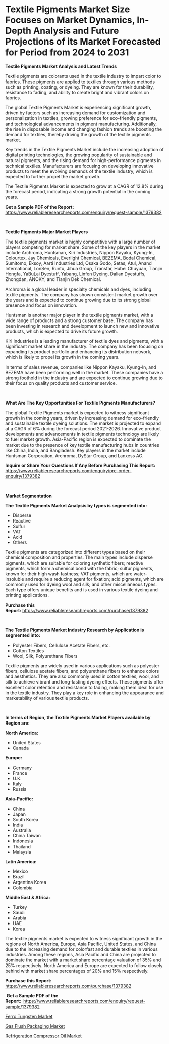 <p><h1>Textile Pigments Market Size Focuses on Market Dynamics, In-Depth Analysis and Future Projections of its Market Forecasted for Period from 2024 to 2031</h1></p><p><strong>Textile Pigments Market Analysis and Latest Trends</strong></p>
<p><p>Textile pigments are colorants used in the textile industry to impart color to fabrics. These pigments are applied to textiles through various methods such as printing, coating, or dyeing. They are known for their durability, resistance to fading, and ability to create bright and vibrant colors on fabrics.</p><p>The global Textile Pigments Market is experiencing significant growth, driven by factors such as increasing demand for customization and personalization in textiles, growing preference for eco-friendly pigments, and technological advancements in pigment manufacturing. Additionally, the rise in disposable income and changing fashion trends are boosting the demand for textiles, thereby driving the growth of the textile pigments market.</p><p>Key trends in the Textile Pigments Market include the increasing adoption of digital printing technologies, the growing popularity of sustainable and natural pigments, and the rising demand for high-performance pigments in technical textiles. Manufacturers are focusing on developing innovative products to meet the evolving demands of the textile industry, which is expected to further propel the market growth.</p><p>The Textile Pigments Market is expected to grow at a CAGR of 12.8% during the forecast period, indicating a strong growth potential in the coming years.</p></p>
<p><strong>Get a Sample PDF of the Report:&nbsp;</strong> <a href="https://www.reliableresearchreports.com/enquiry/request-sample/1379382">https://www.reliableresearchreports.com/enquiry/request-sample/1379382</a></p>
<p>&nbsp;</p>
<p><strong>Textile Pigments Major Market Players</strong></p>
<p><p>The textile pigments market is highly competitive with a large number of players competing for market share. Some of the key players in the market include Archroma, Huntsman, Kiri Industries, Nippon Kayaku, Kyung-In, Colourtex, Jay Chemicals, Everlight Chemical, BEZEMA, Bodal Chemical, Sumitomo, Eksoy, Aarti Industries Ltd, Osaka Godo, Setas, Atul, Anand International, LonSen, Runtu, Jihua Group, Transfar, Hubei Chuyuan, Tianjin Hongfa, YaBuLai Dyestuff, Yabang, Linfen Dyeing, Dalian Dyestuffs, Zhongdan, ANOKY, and Tianjin Dek Chemical.</p><p>Archroma is a global leader in specialty chemicals and dyes, including textile pigments. The company has shown consistent market growth over the years and is expected to continue growing due to its strong global presence and focus on innovation.</p><p>Huntsman is another major player in the textile pigments market, with a wide range of products and a strong customer base. The company has been investing in research and development to launch new and innovative products, which is expected to drive its future growth.</p><p>Kiri Industries is a leading manufacturer of textile dyes and pigments, with a significant market share in the industry. The company has been focusing on expanding its product portfolio and enhancing its distribution network, which is likely to propel its growth in the coming years.</p><p>In terms of sales revenue, companies like Nippon Kayaku, Kyung-In, and BEZEMA have been performing well in the market. These companies have a strong foothold in the industry and are expected to continue growing due to their focus on quality products and customer service.</p></p>
<p>&nbsp;</p>
<p><strong>What Are The Key Opportunities For Textile Pigments Manufacturers?</strong></p>
<p><p>The global Textile Pigments market is expected to witness significant growth in the coming years, driven by increasing demand for eco-friendly and sustainable textile dyeing solutions. The market is projected to expand at a CAGR of 6% during the forecast period 2021-2026. Innovative product developments and advancements in textile pigments technology are likely to fuel market growth. Asia-Pacific region is expected to dominate the market due to the presence of key textile manufacturing hubs in countries like China, India, and Bangladesh. Key players in the market include Huntsman Corporation, Archroma, DyStar Group, and Lanxess AG.</p></p>
<p><strong>Inquire or Share Your Questions If Any Before Purchasing This Report:</strong> <a href="https://www.reliableresearchreports.com/enquiry/pre-order-enquiry/1379382">https://www.reliableresearchreports.com/enquiry/pre-order-enquiry/1379382</a></p>
<p>&nbsp;</p>
<p><strong>Market Segmentation</strong></p>
<p><strong>The Textile Pigments Market Analysis by types is segmented into:</strong></p>
<p><ul><li>Disperse</li><li>Reactive</li><li>Sulfur</li><li>VAT</li><li>Acid</li><li>Others</li></ul></p>
<p><p>Textile pigments are categorized into different types based on their chemical composition and properties. The main types include disperse pigments, which are suitable for coloring synthetic fibers; reactive pigments, which form a chemical bond with the fabric; sulfur pigments, known for their high wash fastness; VAT pigments, which are water-insoluble and require a reducing agent for fixation; acid pigments, which are commonly used for dyeing wool and silk; and other miscellaneous types. Each type offers unique benefits and is used in various textile dyeing and printing applications.</p></p>
<p><strong>Purchase this Report:&nbsp;</strong><a href="https://www.reliableresearchreports.com/purchase/1379382">https://www.reliableresearchreports.com/purchase/1379382</a></p>
<p>&nbsp;</p>
<p><strong>The Textile Pigments Market Industry Research by Application is segmented into:</strong></p>
<p><ul><li>Polyester Fibers, Cellulose Acetate Fibers, etc.</li><li>Cotton Textiles</li><li>Wool, Silk, Polyurethane Fibers</li></ul></p>
<p><p>Textile pigments are widely used in various applications such as polyester fibers, cellulose acetate fibers, and polyurethane fibers to enhance colors and aesthetics. They are also commonly used in cotton textiles, wool, and silk to achieve vibrant and long-lasting dyeing effects. These pigments offer excellent color retention and resistance to fading, making them ideal for use in the textile industry. They play a key role in enhancing the appearance and marketability of various textile products.</p></p>
<p>&nbsp;</p>
<p><strong>In terms of Region, the Textile Pigments Market Players available by Region are:</strong></p>
<p>
    <p> <strong> North America: </strong>
        <ul>
            <li>United States</li>
            <li>Canada</li>
        </ul>
        </p> 
    <p> <strong> Europe: </strong>
        <ul>
            <li>Germany</li>
            <li>France</li>
            <li>U.K.</li>
            <li>Italy</li>
            <li>Russia</li>
        </ul>
        </p> 
    <p> <strong> Asia-Pacific: </strong>
        <ul>
            <li>China</li>
            <li>Japan</li>
            <li>South Korea</li>
            <li>India</li>
            <li>Australia</li>
            <li>China Taiwan</li>
            <li>Indonesia</li>
            <li>Thailand</li>
            <li>Malaysia</li>
        </ul>
        </p> 
    <p> <strong> Latin America: </strong>
        <ul>
            <li>Mexico</li>
            <li>Brazil</li>
            <li>Argentina Korea</li>
            <li>Colombia</li>
        </ul>
        </p> 
    <p> <strong> Middle East & Africa: </strong>
        <ul>
            <li>Turkey</li>
            <li>Saudi</li>
            <li>Arabia</li>
            <li>UAE</li>
            <li>Korea</li>
        </ul>
    </p>
    </p>
<p><p>The textile pigments market is expected to witness significant growth in the regions of North America, Europe, Asia Pacific, United States, and China due to the increasing demand for colorfast and durable textiles in various industries. Among these regions, Asia Pacific and China are projected to dominate the market with a market share percentage valuation of 35% and 25% respectively. North America and Europe are expected to follow closely behind with market share percentages of 20% and 15% respectively.</p></p>
<p><strong>Purchase this Report: </strong><a href="https://www.reliableresearchreports.com/purchase/1379382">https://www.reliableresearchreports.com/purchase/1379382</a></p>
<p>&nbsp;<strong>Get a Sample PDF of the Report:&nbsp;&nbsp;</strong><a href="https://www.reliableresearchreports.com/enquiry/request-sample/1379382">https://www.reliableresearchreports.com/enquiry/request-sample/1379382</a></p>
<p><strong></strong></p>
<p><p><a href="https://view.publitas.com/reportprime-1/ferro-tungsten-market-dynamics-2023-2030-also-about-its-market-trends-projections-and-opportunities/">Ferro Tungsten Market</a></p><p><a href="https://github.com/nancykennedykellievqfqt2/Market-Research-Report-List-1/blob/main/gas-flush-packaging-market.md">Gas Flush Packaging Market</a></p><p><a href="https://github.com/seekum/Market-Research-Report-List-1/blob/main/refrigeration-compressor-oil-market.md">Refrigeration Compressor Oil Market</a></p></p>